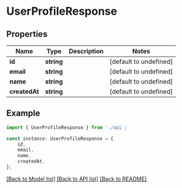 # UserProfileResponse


## Properties

Name | Type | Description | Notes
------------ | ------------- | ------------- | -------------
**id** | **string** |  | [default to undefined]
**email** | **string** |  | [default to undefined]
**name** | **string** |  | [default to undefined]
**createdAt** | **string** |  | [default to undefined]

## Example

```typescript
import { UserProfileResponse } from './api';

const instance: UserProfileResponse = {
    id,
    email,
    name,
    createdAt,
};
```

[[Back to Model list]](../README.md#documentation-for-models) [[Back to API list]](../README.md#documentation-for-api-endpoints) [[Back to README]](../README.md)
